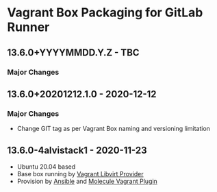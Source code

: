 # Vagrant Box Packaging for GitLab Runner

## 13.6.0+YYYYMMDD.Y.Z - TBC

### Major Changes

## 13.6.0+20201212.1.0 - 2020-12-12

### Major Changes

  - Change GIT tag as per Vagrant Box naming and versioning limitation

## 13.6.0-4alvistack1 - 2020-11-23

  - Ubuntu 20.04 based
  - Base box running by [Vagrant Libvirt Provider](https://github.com/vagrant-libvirt/vagrant-libvirt)
  - Provision by [Ansible](https://www.ansible.com/) and [Molecule Vagrant Plugin](https://github.com/ansible-community/molecule-vagrant)

